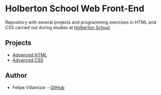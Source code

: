 # Holberton School Web Front-End

Repository with several projects and programming exercises in HTML and CSS carried out during studies at [Holberton School](https://www.holbertonschool.com/).

## Projects

* [Advanced HTML](./html_advanced)
* [Advanced CSS](./CSS_advanced)

## Author
* Felipe Villamizar - [GitHub](https://github.com/felipevcc)

